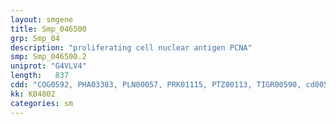 ```yaml
---
layout: smgene
title: Smp_046500
grp: Smp_04
description: "proliferating cell nuclear antigen PCNA"
smp: Smp_046500.2
uniprot: "G4VLV4"
length:   837
cdd: "COG0592, PHA03383, PLN00057, PRK01115, PTZ00113, TIGR00590, cd00577, cl21641, pfam00705"
kk: K04802
categories: sm
---
```

